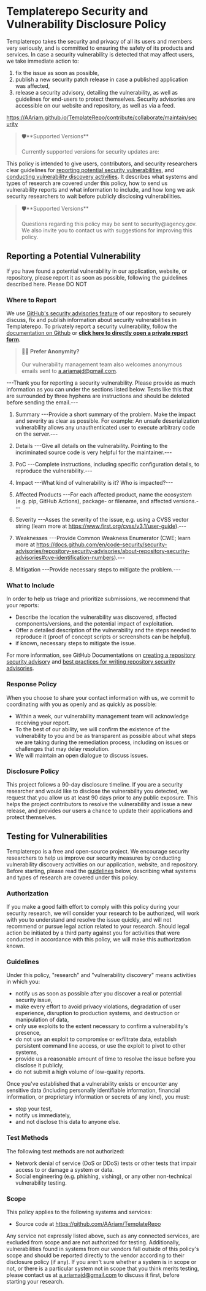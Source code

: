 # Templaterepo Security and Vulnerability Disclosure Policy

Templaterepo takes the security and privacy of all its users and members very seriously,
and is committed to ensuring the safety of its products and services.
In case a security vulnerability is detected that may affect users, we take immediate action to:
1. fix the issue as soon as possible,
2. publish a new security patch release in case a published application was affected,
3. release a security advisory, detailing the vulnerability,
as well as guidelines for end-users to protect themselves.
Security advisories are accessible on our website and repository, as well as via a feed.


https://AAriam.github.io/TemplateRepo/contribute/collaborate/maintain/security

<blockquote>
    🛡️**Supported Versions**
    <br><br>
    Currently supported versions for security updates are:
</blockquote>

This policy is intended to give users, contributors, and security researchers clear guidelines for
[reporting potential security vulnerabilities](#reporting-a-potential-vulnerability),
and [conducting vulnerability discovery activities](#testing-for-vulnerabilities).
It describes what systems and types of research are covered under this policy,
how to send us vulnerability reports and what information to include,
and how long we ask security researchers to wait before publicly disclosing vulnerabilities.

<blockquote>
    🛡️**Supported Versions**
    <br><br>
    Questions regarding this policy may be sent to security@agency.gov.
    We also invite you to contact us with suggestions for improving this policy.
</blockquote>


## Reporting a Potential Vulnerability
If you have found a potential vulnerability in our application, website, or repository,
please report it as soon as possible, following the guidelines described here.
Please DO NOT

### Where to Report
We use [GitHub's security advisories feature](https://docs.github.com/en/code-security/security-advisories/repository-security-advisories/about-repository-security-advisories)
of our repository to securely discuss, fix and publish information about security vulnerabilities
in Templaterepo. To privately report a security vulnerability,
follow the [documentation on Github](https://docs.github.com/en/code-security/security-advisories/guidance-on-reporting-and-writing/privately-reporting-a-security-vulnerability#privately-reporting-a-security-vulnerability)
or [**click here to directly open a private report form**](https://github.com/AAriam/TemplateRepo/security/advisories/new).

<blockquote>
    🥷🏾 <b>Prefer Anonymity?</b>
    <br><br>
    Our vulnerability management team also welcomes anonymous emails sent to
    <a href="mailto:a.ariamajd@gmail.com
?subject=
%5BSecurity%20Vulnerability%20Report%5D%3A%20---Please%20provide%20a%20consc
ise%20title%20here---
&body=
---Thank%20you%20for%20reporting%20a%20security%20vulnerability.%20Please%20
provide%20as%20much%20information%20as%20you%20can%20under%20the%20sections%
20listed%20below.%20Texts%20like%20this%20that%20are%20surrounded%20by%20thr
ee%20hyphens%20are%20instructions%20and%20should%20be%20deleted%20before%20s
ending%20the%20email.---%20%0D%0A%0D%0A1.%20Summary%0D%0A---Provide%20a%20sh
ort%20summary%20of%20the%20problem.%20Make%20the%20impact%20and%20severity%2
0as%20clear%20as%20possible.%20For%20example%3A%20An%20unsafe%20deserializat
ion%20vulnerability%20allows%20any%20unauthenticated%20user%20to%20execute%2
0arbitrary%20code%20on%20the%20server.---%0D%0A%0D%0A2.%20Details%0D%0A---Gi
ve%20all%20details%20on%20the%20vulnerability.%20Pointing%20to%20the%20incri
minated%20source%20code%20is%20very%20helpful%20for%20the%20maintainer.---%0
D%0A%0D%0A3.%20PoC%0D%0A---Complete%20instructions%2C%20including%20specific
%20configuration%20details%2C%20to%20reproduce%20the%20vulnerability.---%0D%
0A%0D%0A4.%20Impact%0D%0A---What%20kind%20of%20vulnerability%20is%20it%3F%20
Who%20is%20impacted%3F---%0D%0A%0D%0A5.%20Affected%20Products%0D%0A---For%20
each%20affected%20product%2C%20name%20the%20ecosystem%20%28e.g.%20pip%2C%20G
itHub%20Actions%29%2C%20package-%20or%20filename%2C%20and%20affected%20versi
ons.---%0D%0A%0D%0A6.%20Severity%0D%0A---Asses%20the%20severity%20of%20the%2
0issue%2C%20e.g.%20using%20a%20CVSS%20vector%20string%20%28learn%20more%20at
%20https%3A%2F%2Fwww.first.org%2Fcvss%2Fv3.1%2Fuser-guide%29.---%0D%0A%0D%0A
7.%20Weaknesses%0D%0A---Provide%20Common%20Weakness%20Enumerator%20%28CWE%3B
%20learn%20more%20at%20https%3A%2F%2Fdocs.github.com%2Fen%2Fcode-security%2F
security-advisories%2Frepository-security-advisories%2Fabout-repository-secu
rity-advisories%23cve-identification-numbers%29.---%0D%0A%0D%0A8.%20Mitigati
on%0D%0A---Provide%20necessary%20steps%20to%20mitigate%20the%20problem.---%2
">a.ariamajd@gmail.com</a>.
</blockquote>

---Thank you for reporting a security vulnerability. Please provide as much information as you can under the sections listed below. Texts like this that are surrounded by three hyphens are instructions and should be deleted before sending the email.---

1. Summary
---Provide a short summary of the problem. Make the impact and severity as clear as possible. For example: An unsafe deserialization vulnerability allows any unauthenticated user to execute arbitrary code on the server.---

2. Details
---Give all details on the vulnerability. Pointing to the incriminated source code is very helpful for the maintainer.---

3. PoC
---Complete instructions, including specific configuration details, to reproduce the vulnerability.---

4. Impact
---What kind of vulnerability is it? Who is impacted?---

5. Affected Products
---For each affected product, name the ecosystem (e.g. pip, GitHub Actions), package- or filename, and affected versions.---

6. Severity
---Asses the severity of the issue, e.g. using a CVSS vector string (learn more at https://www.first.org/cvss/v3.1/user-guide).---

7. Weaknesses
---Provide Common Weakness Enumerator (CWE; learn more at https://docs.github.com/en/code-security/security-advisories/repository-security-advisories/about-repository-security-advisories#cve-identification-numbers).---

8. Mitigation
---Provide necessary steps to mitigate the problem.---


### What to Include
In order to help us triage and prioritize submissions, we recommend that your reports:
* Describe the location the vulnerability was discovered,
affected components/versions, and the potential impact of exploitation.
* Offer a detailed description of the vulnerability and the steps needed to reproduce it
(proof of concept scripts or screenshots can be helpful).
* if known, necessary steps to mitigate the issue.

For more information, see GitHub Documentations on [creating a repository security advisory](https://docs.github.com/en/code-security/security-advisories/repository-security-advisories/creating-a-repository-security-advisory)
and [best practices for writing repository security advisories](https://docs.github.com/en/code-security/security-advisories/guidance-on-reporting-and-writing/best-practices-for-writing-repository-security-advisories).

### Response Policy
When you choose to share your contact information with us,
we commit to coordinating with you as openly and as quickly as possible:
* Within a week, our vulnerability management team will acknowledge receiving your report.
* To the best of our ability, we will confirm the existence of the vulnerability to you
and be as transparent as possible about what steps we are taking during the remediation process,
including on issues or challenges that may delay resolution.
* We will maintain an open dialogue to discuss issues.

### Disclosure Policy
This project follows a 90-day disclosure timeline.
If you are a security researcher and would like to disclose the vulnerability you detected,
we request that you allow us at least 90 days prior to any public exposure.
This helps the project contributors to resolve the vulnerability and issue a new release,
and provides our users a chance to update their applications and protect themselves.



## Testing for Vulnerabilities
Templaterepo is a free and open-source project.
We encourage security researchers to help us improve our security measures
by conducting vulnerability discovery activities on our application, website, and repository.
Before starting, please read the [guidelines](#testing-for-vulnerabilities) below,
describing what systems and types of research are covered under this policy.

### Authorization
If you make a good faith effort to comply with this policy during your security research,
we will consider your research to be authorized, will work with you to understand and resolve the issue quickly,
and will not recommend or pursue legal action related to your research.
Should legal action be initiated by a third party against you for activities that were conducted
in accordance with this policy, we will make this authorization known.

### Guidelines
Under this policy, "research" and "vulnerability discovery" means activities in which you:
* notify us as soon as possible after you discover a real or potential security issue,
* make every effort to avoid privacy violations, degradation of user experience,
disruption to production systems, and destruction or manipulation of data,
* only use exploits to the extent necessary to confirm a vulnerability's presence,
* do not use an exploit to compromise or exfiltrate data, establish persistent command line access,
or use the exploit to pivot to other systems,
* provide us a reasonable amount of time to resolve the issue before you disclose it publicly,
* do not submit a high volume of low-quality reports.

Once you've established that a vulnerability exists or encounter
any sensitive data (including personally identifiable information, financial information,
or proprietary information or secrets of any kind), you must:
* stop your test,
* notify us immediately,
* and not disclose this data to anyone else.

### Test Methods
The following test methods are not authorized:
* Network denial of service (DoS or DDoS) tests or other tests that
impair access to or damage a system or data.
* Social engineering (e.g. phishing, vishing), or any other non-technical vulnerability testing.

### Scope
This policy applies to the following systems and services:
* Source code at https://github.com/AAriam/TemplateRepo

Any service not expressly listed above, such as any connected services, are excluded from scope
and are not authorized for testing. Additionally, vulnerabilities found in systems from our vendors
fall outside of this policy's scope and should be reported directly to the vendor according to their
disclosure policy (if any). If you aren't sure whether a system is in scope or not,
or there is a particular system not in scope that you think merits testing,
please contact us at a.ariamajd@gmail.com to discuss it first, before starting your research.

